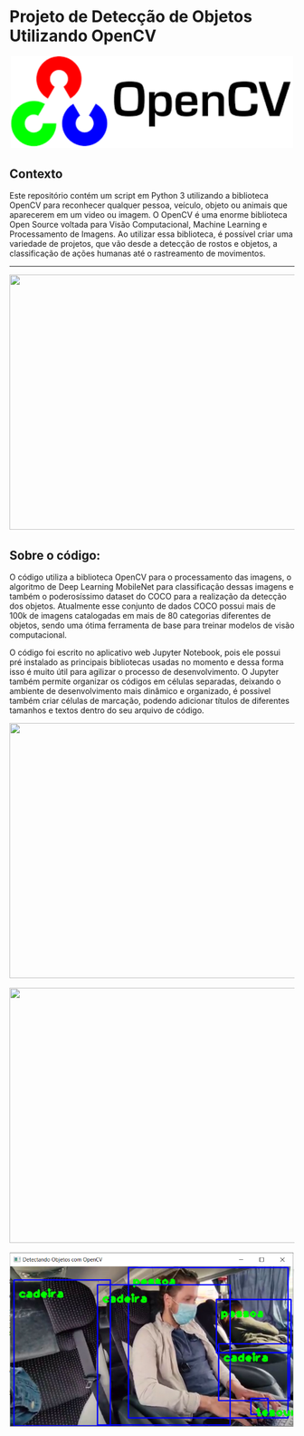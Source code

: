# Projeto de Detecção de Objetos Utilizando OpenCV


<p align="center"><img src="./opencv.png" width="500"></p>

## Contexto

Este repositório contém um script em Python 3 utilizando a biblioteca OpenCV para reconhecer qualquer pessoa, veículo, objeto ou animais que aparecerem em um video ou imagem. O OpenCV é uma enorme biblioteca Open Source voltada para Visão Computacional, Machine Learning e Processamento de Imagens. Ao utilizar essa biblioteca, é possível criar uma variedade de projetos,  que vão desde a detecção de rostos e objetos, a classificação de ações humanas até o rastreamento de movimentos. 
 

---

<p align="left"><img src="./gif_3.gif" width="800" height="450"></p>

## Sobre o código:

O código utiliza a biblioteca OpenCV para o processamento das imagens, o algoritmo de Deep Learning MobileNet para classificação dessas imagens e também o poderosíssimo dataset do COCO para a realização da detecção dos objetos. Atualmente esse conjunto de dados  COCO possui mais de 100k de imagens catalogadas em mais de 80 categorias diferentes de objetos, sendo uma ótima ferramenta de base para treinar modelos de visão computacional.

O código foi escrito no aplicativo web Jupyter Notebook, pois ele possui pré instalado as principais bibliotecas usadas no momento e dessa forma isso é muito útil para agilizar o processo de desenvolvimento. O Jupyter também permite organizar os códigos em células separadas, deixando o ambiente de desenvolvimento mais dinâmico e organizado, é possivel também  criar células de marcação, podendo adicionar títulos de diferentes tamanhos e textos dentro do seu arquivo de código.

<p align="left"><img src="./gif_2.gif" width="800" height="450"></p>
<p align="left"><img src="./gif_1.gif" width="800" height="450"></p>

![Screenshot](Capturarsd.PNG)
